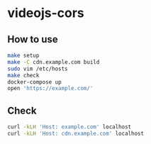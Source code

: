 # videojs-cors

## How to use
```sh
make setup
make -C cdn.example.com build
sudo vim /etc/hosts
make check
docker-compose up
open 'https://example.com/'
```

## Check
```sh
curl -kLH 'Host: example.com' localhost
curl -kLH 'Host: cdn.example.com' localhost
```
